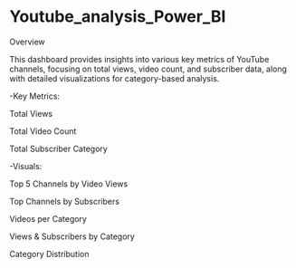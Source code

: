 # Youtube_analysis_Power_BI

Overview

This dashboard provides insights into various key metrics of YouTube channels, focusing on total views, video count, and subscriber data, along with detailed visualizations for category-based analysis.

-Key Metrics:

Total Views

Total Video Count

Total Subscriber Category

-Visuals:

Top 5 Channels by Video Views

Top Channels by Subscribers

Videos per Category

Views & Subscribers by Category

Category Distribution
